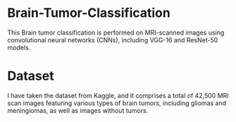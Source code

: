 # Brain-Tumor-Classification
This Brain tumor classification is performed on MRI-scanned images using convolutional neural networks (CNNs), including VGG-16 and ResNet-50 models.
# **Dataset**
I have taken the dataset from Kaggle, and it comprises a total of 42,500 MRI scan images featuring various types of brain tumors, including gliomas and meningiomas, as well as images without tumors.

